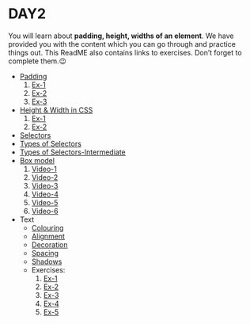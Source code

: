 # DAY2

You will learn about **padding, height, widths of an element**. We have provided you with the content which you can go through and practice things out. This ReadME also contains links to exercises. Don’t forget to complete them.😉

* [Padding](https://www.w3schools.com/css/css_padding.asp)<br>
  1. [Ex-1](https://www.w3schools.com/css/exercise.asp?filename=exercise_padding1)<br>
  2. [Ex-2](https://www.w3schools.com/css/exercise.asp?filename=exercise_padding2)<br>
  3. [Ex-3](https://www.w3schools.com/css/exercise.asp?filename=exercise_padding3)<br>
* [Height & Width in CSS](https://www.w3schools.com/css/css_dimension.asp)
  1. [Ex-1](https://www.w3schools.com/css/exercise.asp?filename=exercise_dimension1)
  2. [Ex-2](https://www.w3schools.com/css/exercise.asp?filename=exercise_dimension2)
* [Selectors](https://www.w3schools.com/css/css_selectors.asp)
* [Types of Selectors](https://www.javatpoint.com/css-selector) 
* [Types of Selectors-Intermediate](https://developer.mozilla.org/en-US/docs/Learn/CSS/Building_blocks/Selectors)
* [Box model](https://www.w3schools.com/css/css_boxmodel.asp)
  1. [Video-1](https://drive.google.com/file/d/1_a-Mr1vaDM7UdsqvgdwVbiS7JBCaOVCt/view?usp=sharing) 
  2. [Video-2](https://drive.google.com/file/d/1E9hQcpker9J44FdTk817RbWbiJrknqpG/view?usp=sharing)
  3. [Video-3](https://drive.google.com/file/d/1qfT2dhdWBANcmDy8qUrED5CTE-WpsHe6/view?usp=sharing)
  4. [Video-4](https://drive.google.com/file/d/1NSKb7pXgevXmexYGefujhmie9yjIOCax/view?usp=sharing)
  5. [Video-5](https://drive.google.com/file/d/1FcXy_Ui1vZ2yT8fSmGWdBPOVti4uD0tv/view?usp=sharing)
  6. [Video-6](https://drive.google.com/file/d/1OVI1_uHjXlyN5E0uOsex8TTNDm7aOjZM/view?usp=sharing)
* Text
  * [Colouring](https://www.w3schools.com/css/css_text.asp)
  * [Alignment](https://www.w3schools.com/css/css_text_align.asp)
  * [Decoration](https://www.w3schools.com/css/css_text_decoration.asp)
  * [Spacing](https://www.w3schools.com/css/css_text_spacing.asp)
  * [Shadows](https://www.w3schools.com/css/css_text_shadow.asp)
  * Exercises:
    1. [Ex-1](https://www.w3schools.com/css/exercise.asp?filename=exercise_text1)
    2. [Ex-2](https://www.w3schools.com/css/exercise.asp?filename=exercise_text2)
    3. [Ex-3](https://www.w3schools.com/css/exercise.asp?filename=exercise_text3)
    4. [Ex-4](https://www.w3schools.com/css/exercise.asp?filename=exercise_text4)
    5. [Ex-5](https://www.w3schools.com/css/exercise.asp?filename=exercise_text5)
